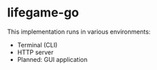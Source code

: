 # lifegame-go

This implementation runs in various environments:

- Terminal (CLI)
- HTTP server
- Planned: GUI application
